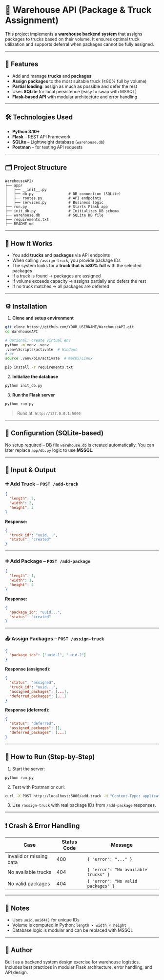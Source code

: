 # 🚚 Warehouse API (Package & Truck Assignment)

This project implements a **warehouse backend system** that assigns packages to trucks based on their volume. It ensures optimal truck utilization and supports deferral when packages cannot be fully assigned.

---

## 🚀 Features

- Add and manage **trucks** and **packages**
- **Assign packages** to the most suitable truck (≥80% full by volume)
- **Partial loading**: assign as much as possible and defer the rest
- Uses **SQLite** for local persistence (easy to swap with MSSQL)
- **Flask-based API** with modular architecture and error handling

---

## 🛠 Technologies Used

- **Python 3.10+**
- **Flask** – REST API Framework
- **SQLite** – Lightweight database (`warehouse.db`)
- **Postman** – for testing API requests

---

## 🗂 Project Structure

```
WarehouseAPI/
├── app/
│   ├── __init__.py
│   ├── db.py                # DB connection (SQLite)
│   ├── routes.py            # API endpoints
│   ├── services.py          # Business logic
├── run.py                   # Starts Flask app
├── init_db.py               # Initializes DB schema
├── warehouse.db             # SQLite DB file
├── requirements.txt
├── README.md
```

---

## 🧩 How It Works

- You add **trucks** and **packages** via API endpoints
- When calling `/assign-truck`, you provide package IDs
- The system looks for a **truck that is ≥80% full** with the selected packages
- If a truck is found → packages are assigned
- If volume exceeds capacity → assigns partially and defers the rest
- If no truck matches → all packages are deferred

---

## ⚙️ Installation

1. **Clone and setup environment**
```bash
git clone https://github.com/YOUR_USERNAME/WarehouseAPI.git
cd WarehouseAPI

# Optional: create virtual env
python -m venv .venv
.venv\Scripts\activate  # Windows
# or
source .venv/bin/activate  # macOS/Linux

pip install -r requirements.txt
```

2. **Initialize the database**
```bash
python init_db.py
```

3. **Run the Flask server**
```bash
python run.py
```

> Runs at: `http://127.0.0.1:5000`

---

## 🔧 Configuration (SQLite-based)

No setup required – DB file `warehouse.db` is created automatically. You can later replace `app/db.py` logic to use **MSSQL**.

---

## 📂 Input & Output

### ➕ Add Truck – `POST /add-truck`
```json
{
  "length": 5,
  "width": 2,
  "height": 2
}
```
**Response:**
```json
{
  "truck_id": "uuid...",
  "status": "created"
}
```

---

### ➕ Add Package – `POST /add-package`
```json
{
  "length": 1,
  "width": 1,
  "height": 2
}
```
**Response:**
```json
{
  "package_id": "uuid...",
  "status": "created"
}
```

---

### 📤 Assign Packages – `POST /assign-truck`
```json
{
  "package_ids": ["uuid-1", "uuid-2"]
}
```
**Response (assigned):**
```json
{
  "status": "assigned",
  "truck_id": "uuid...",
  "assigned_packages": [...],
  "deferred_packages": [...]
}
```

**Response (deferred):**
```json
{
  "status": "deferred",
  "assigned_packages": [],
  "deferred_packages": [...]
}
```

---

## 🧪 How to Run (Step-by-Step)

1. Start the server:
```bash
python run.py
```

2. Test with Postman or curl:
```bash
curl -X POST http://localhost:5000/add-truck -H "Content-Type: application/json" -d '{"length": 5, "width": 2, "height": 2}'
```

3. Use `/assign-truck` with real package IDs from `/add-package` responses.

---

## ❗ Crash & Error Handling

| Case                     | Status Code | Message                                |
|--------------------------|-------------|----------------------------------------|
| Invalid or missing data | 400         | `{ "error": "..." }`                   |
| No available trucks      | 404         | `{ "error": "No available trucks" }`   |
| No valid packages        | 404         | `{ "error": "No valid packages" }`     |

---

## 🧠 Notes

- Uses `uuid.uuid4()` for unique IDs
- Volume is computed in Python: `length × width × height`
- Database logic is modular and can be replaced with MSSQL

---

## 👤 Author

Built as a backend system design exercise for warehouse logistics.  
Includes best practices in modular Flask architecture, error handling, and API design.